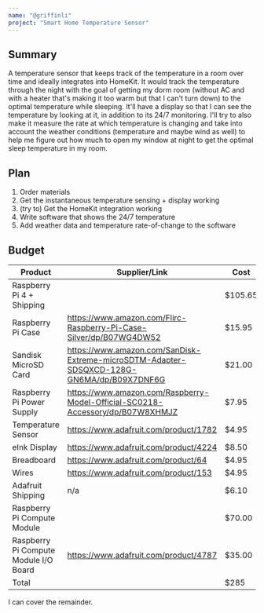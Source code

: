 ```yaml
---
name: "@griffinli"
project: "Smart Home Temperature Sensor"
---
```


## Summary

A temperature sensor that keeps track of the temperature in a room over time and ideally integrates into HomeKit. It would track the temperature through the night with the goal of getting my dorm room (without AC and with a heater that's making it too warm but that I can't turn down) to the optimal temperature while sleeping. It'll have a display so that I can see the temperature by looking at it, in addition to its 24/7 monitoring. I'll try to also make it measure the rate at which temperature is changing and take into account the weather conditions (temperature and maybe wind as well) to help me figure out how much to open my window at night to get the optimal sleep temperature in my room.

## Plan

1. Order materials
2. Get the instantaneous temperature sensing + display working
3. (try to) Get the HomeKit integration working
4. Write software that shows the 24/7 temperature
5. Add weather data and temperature rate-of-change to the software

## Budget

| Product         | Supplier/Link                         | Cost   |
| --------------- | ------------------------------------- | ------ |
| Raspberry Pi 4 + Shipping || $105.65 |
| Raspberry Pi Case | https://www.amazon.com/Flirc-Raspberry-Pi-Case-Silver/dp/B07WG4DW52 | $15.95 |
| Sandisk MicroSD Card | https://www.amazon.com/SanDisk-Extreme-microSDTM-Adapter-SDSQXCD-128G-GN6MA/dp/B09X7DNF6G | $21.00 |
| Raspberry Pi Power Supply | https://www.amazon.com/Raspberry-Model-Official-SC0218-Accessory/dp/B07W8XHMJZ | $7.95|
| Temperature Sensor | https://www.adafruit.com/product/1782 | $4.95 |
| eInk Display | https://www.adafruit.com/product/4224 | $8.50 |
| Breadboard | https://www.adafruit.com/product/64 | $4.95 |
| Wires | https://www.adafruit.com/product/153 | $4.95 |
| Adafruit Shipping | n/a | $6.10 |
| Raspberry Pi Compute Module || $70.00 |
| Raspberry Pi Compute Module I/O Board | https://www.adafruit.com/product/4787 | $35.00 |
| Total || $285 |

I can cover the remainder.
